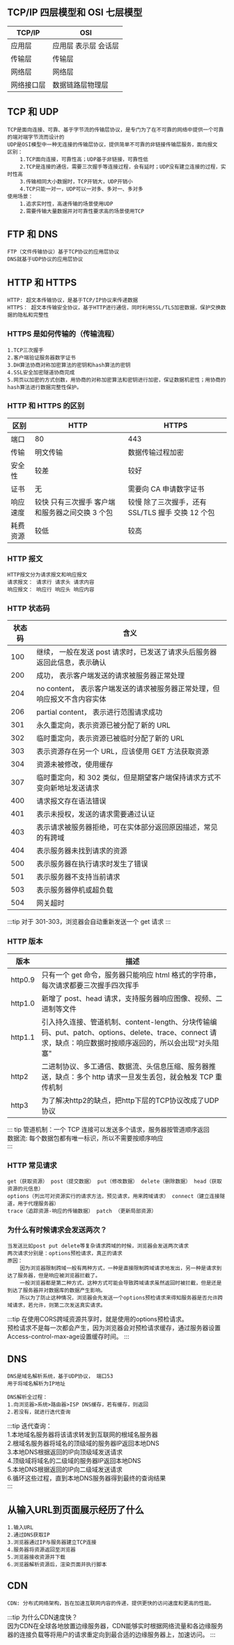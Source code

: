 ## TCP/IP 四层模型和 OSI 七层模型

| TCP/IP     | OSI                  |
| ---------- | -------------------- |
| 应用层     | 应用层 表示层 会话层 |
| 传输层     | 传输层               |
| 网络层     | 网络层               |
| 网络接口层 | 数据链路层物理层     |

## TCP 和 UDP

```
TCP是面向连接、可靠、基于字节流的传输层协议，是专门为了在不可靠的网络中提供一个可靠的端对端字节流而设计的
UDP是OSI模型中一种无连接的传输层协议，提供简单不可靠的非链接传输层服务，面向报文
区别：
    1.TCP面向连接，可靠性高；UDP基于非链接，可靠性低
    2.TCP是连接的通信，需要三次握手等连接过程，会有延时；UDP没有建立连接的过程，实时性高
    3.传输相同大小数据时，TCP开销大，UDP开销小
    4.TCP只能一对一，UDP可以一对多、多对一、多对多
使用场景：
    1.追求实时性，高速传输的场景使用UDP
    2.需要传输大量数据并对可靠性要求高的场景使用TCP
```

## FTP 和 DNS

```
FTP（文件传输协议）基于TCP协议的应用层协议
DNS就基于UDP协议的应用层协议
```

## HTTP 和 HTTPS

```
HTTP: 超文本传输协议，是基于TCP/IP协议来传递数据
HTTPS： 超文本传输安全协议，基于HTTP进行通信，同时利用SSL/TLS加密数据，保护交换数据的隐私和完整性
```

### HTTPS 是如何传输的（传输流程）

```
1.TCP三次握手
2.客户端验证服务器数字证书
3.DH算法协商对称加密算法的密钥和hash算法的密钥
4.SSL安全加密隧道协商完成
5.网页以加密的方式创数，用协商的对称加密算法和密钥进行加密，保证数据机密性；用协商的hash算法进行数据完整性保护。
```

### HTTP 和 HTTPS 的区别

| 区别     | HTTP                                            | HTTPS                                             |
| -------- | ----------------------------------------------- | ------------------------------------------------- |
| 端口     | 80                                              | 443                                               |
| 传输     | 明文传输                                        | 数据传输过程加密                                  |
| 安全性   | 较差                                            | 较好                                              |
| 证书     | 无                                              | 需要向 CA 申请数字证书                            |
| 响应速度 | 较快 只有三次握手 客户端和服务器之间交换 3 个包 | 较慢 除了三次握手，还有 SSL/TLS 握手 交换 12 个包 |
| 耗费资源 | 较低                                            | 较高                                              |

### HTTP 报文

```
HTTP报文分为请求报文和响应报文
请求报文： 请求行 请求头 请求内容
响应报文： 响应行 响应头 响应内容
```

### HTTP 状态码

| 状态码 | 含义                                                                      |
| ------ | ------------------------------------------------------------------------- |
| 100    | 继续， 一般在发送 post 请求时，已发送了请求头后服务器返回此信息，表示确认 |
| 200    | 成功， 表示客户端发送的请求被服务器正常处理                               |
| 204    | no content， 表示客户端发送的请求被服务器正常处理，但响应报文不含内容实体 |
| 206    | partial content， 表示进行范围请求成功                                    |
| 301    | 永久重定向，表示资源已被分配了新的 URL                                    |
| 302    | 临时重定向，表示资源已被临时分配了新的 URL                                |
| 303    | 表示资源存在另一个 URL，应该使用 GET 方法获取资源                         |
| 304    | 资源未被修改，使用缓存                                                    |
| 307    | 临时重定向，和 302 类似，但是期望客户端保持请求方式不变向新地址发送请求   |
| 400    | 请求报文存在语法错误                                                      |
| 401    | 表示未授权，发送的请求需要通过认证                                        |
| 403    | 表示请求被服务器拒绝，可在实体部分返回原因描述，常见的有跨域              |
| 404    | 表示服务器未找到请求的资源                                                |
| 500    | 表示服务器在执行请求时发生了错误                                          |
| 501    | 表示服务器不支持当前请求                                                  |
| 503    | 表示服务器停机或超负载                                                    |
| 504    | 网关超时                                                                  |

:::tip
对于 301-303，浏览器会自动重新发送一个 get 请求
:::

### HTTP 版本

| 版本    | 描述                                                                                                                                                       |
| ------- | ---------------------------------------------------------------------------------------------------------------------------------------------------------- |
| http0.9 | 只有一个 get 命令，服务器只能响应 html 格式的字符串，每次请求都要三次握手四次挥手                                                                          |
| http1.0 | 新增了 post、head 请求，支持服务器响应图像、视频、二进制等文件                                                                                             |
| http1.1 | 引入持久连接、管道机制、content-length、分块传输编码、put、patch、options、delete、trace、connect 请求，缺点：响应数据时按顺序返回的，所以会出现"对头阻塞" |
| http2   | 二进制协议、多工通信、数据流、头信息压缩、服务器推送，缺点：多个 http 请求一旦发生丢包，就会触发 TCP 重传机制                                              |
| http3   | 为了解决http2的缺点，把http下层的TCP协议改成了UDP协议  |

::: tip
管道机制：一个 TCP 连接可以发送多个请求，服务器按管道顺序返回<br>
数据流: 每个数据包都有唯一标识，所以不需要按顺序响应<br>
:::

### HTTP 常见请求

```
get（获取资源） post（提交数据） put（修改数据） delete（删除数据） head（获取资源的元信息）
options（列出可对资源实行的请求方法，预见请求，用来跨域请求） connect（建立连接隧道，用于代理服务器）
trace（追踪资源-响应的传输数据） patch （更新局部资源）
```

### 为什么有时候请求会发送两次？
```
当发送比如post put delete等复杂请求跨域的时候，浏览器会发送两次请求
两次请求分别是：options预检请求，真正的请求
原因：
    因为浏览器限制跨域一般有两种方式，一种是直接限制跨域请求地发出，另一种是请求到达了服务器，但是响应被浏览器拦截了。
    一般浏览器都是第二种方式，这种方式可能会导致跨域请求虽然返回时被拦截，但是还是到达了服务器并对数据库的数据产生影响。
    所以为了防止这种情况，浏览器会先发送一个options预检请求来得知服务器是否允许跨域请求，若允许，则第二次发送真实请求。
```
:::tip
在使用CORS跨域资源共享时，就是使用的options预检请求。<br>
预检请求不是每一次都会产生，因为浏览器会对预检请求缓存，通过服务器设置Access-control-max-age设置缓存时间。
:::

## DNS
```
DNS是域名解析系统，基于UDP协议， 端口53
用于将域名解析为IP地址

DNS解析全过程：
1.向浏览器>系统>路由器>ISP DNS缓存，若有缓存，则返回
2.若没有，就进行迭代查询
```
:::tip
迭代查询：<br>
1.本地域名服务器将该请求转发到互联网的根域名服务器<br>
2.根域名服务器将域名的顶级域的服务器IP返回本地DNS<br>
3.本地DNS根据返回的IP向顶级域发送请求<br>
4.顶级域将域名的二级域的服务器IP返回本地DNS<br>
5.本地DNS根据返回的IP向二级域发送请求<br>
6.循环这些过程，直到本地DNS服务器得到最终的查询结果<br>
:::


## 从输入URL到页面展示经历了什么
```
1.输入URL
2.通过DNS获取IP
3.浏览器通过IP与服务器建立TCP连接
4.服务器将资源返回至浏览器
5.浏览器接收资源并下载
6.浏览器解析资源后，渲染页面并执行脚本
```

## CDN
```
CDN: 分布式网络架构，旨在加速互联网内容的传递，提供更快的访问速度和更高的性能。
```
:::tip
为什么CDN速度快？<br>
因为CDN在全球各地放置边缘服务器，CDN能够实时根据网络流量和各边缘服务器的连接负载等将用户的请求重定向到最合适的边缘服务器上，加速访问。
:::
